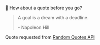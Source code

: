 📣 How about a quote before you go?

> A goal is a dream with a deadline.
>
> <p>- Napoleon Hill</p>

Quote requested from [Random Quotes API](https://github.com/lukePeavey/quotable)
